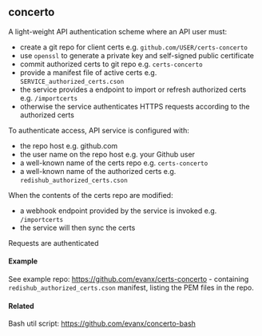 
## concerto

A light-weight API authentication scheme where an API user must:
- create a git repo for client certs e.g. `github.com/USER/certs-concerto`
- use `openssl` to generate a private key and self-signed public certificate
- commit authorized certs to git repo e.g. `certs-concerto`
- provide a manifest file of active certs e.g. `SERVICE_authorized_certs.cson`
- the service provides a endpoint to import or refresh authorized certs e.g. `/importcerts`
- otherwise the service authenticates HTTPS requests according to the authorized certs

To authenticate access, API service is configured with:
- the repo host e.g. github.com
- the user name on the repo host e.g. your Github user
- a well-known name of the certs repo e.g. `certs-concerto`
- a well-known name of the authorized certs e.g. `redishub_authorized_certs.cson`

When the contents of the certs repo are modified:
- a webhook endpoint provided by the service is invoked e.g. `/importcerts`
- the service will then sync the certs

Requests are authenticated


#### Example

See example repo: https://github.com/evanx/certs-concerto - containing `redishub_authorized_certs.cson` manifest, listing the PEM files in the repo.


#### Related

Bash util script: https://github.com/evanx/concerto-bash
